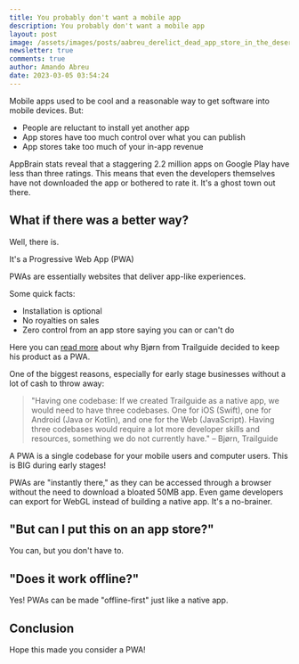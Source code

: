 ```yaml
---
title: You probably don't want a mobile app
description: You probably don't want a mobile app
layout: post
image: /assets/images/posts/aabreu_derelict_dead_app_store_in_the_deserted_american_south_65185bdc-6995-41d3-9c18-1726a7554999.jpeg
newsletter: true
comments: true
author: Amando Abreu
date: 2023-03-05 03:54:24
---
```

Mobile apps used to be cool and a reasonable way to get software into mobile devices. But:

- People are reluctant to install yet another app
- App stores have too much control over what you can publish
- App stores take too much of your in-app revenue

AppBrain stats reveal that a staggering 2.2 million apps on Google Play have less than three ratings. This means that even the developers themselves have not downloaded the app or bothered to rate it. It's a ghost town out there.

## What if there was a better way?

Well, there is.

It's a Progressive Web App (PWA)

PWAs are essentially websites that deliver app-like experiences.

Some quick facts:
- Installation is optional
- No royalties on sales
- Zero control from an app store saying you can or can't do

Here you can <a target="_blank" href="https://trailguide.no/news/why-not-native-app/" alt="pwa">read more</a> about why Bjørn from Trailguide decided to keep his product as a PWA.

One of the biggest reasons, especially for early stage businesses without a lot of cash to throw away:

>"Having one codebase: If we created Trailguide as a native app, we would need to have three codebases. One for iOS (Swift), one for Android (Java or Kotlin), and one for the Web (JavaScript). Having three codebases would require a lot more developer skills and resources, something we do not currently have." – Bjørn, Trailguide

A PWA is a single codebase for your mobile users and computer users. This is BIG during early stages!

PWAs are "instantly there," as they can be accessed through a browser without the need to download a bloated 50MB app. Even game developers can export for WebGL instead of building a native app. It's a no-brainer.

## "But can I put this on an app store?"

You can, but you don't have to.

## "Does it work offline?"
Yes! PWAs can be made "offline-first" just like a native app.

## Conclusion
Hope this made you consider a PWA! 


